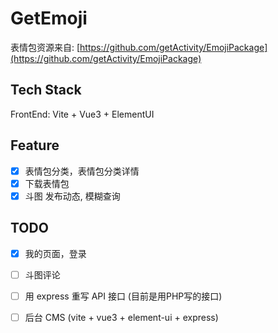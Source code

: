 # GetEmoji

表情包资源来自: [https://github.com/getActivity/EmojiPackage](https://github.com/getActivity/EmojiPackage)

## Tech Stack

FrontEnd: Vite + Vue3 + ElementUI

## Feature

- [x] 表情包分类，表情包分类详情
- [x] 下载表情包
- [x] 斗图 发布动态, 模糊查询

## TODO

- [x] 我的页面，登录
- [ ] 斗图评论
- [ ] 用 express 重写 API 接口 (目前是用PHP写的接口)
- [ ] 后台 CMS (vite + vue3 + element-ui + express)
 
